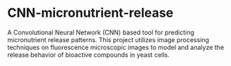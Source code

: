 # CNN-micronutrient-release
A Convolutional Neural Network (CNN) based tool for predicting micronutrient release patterns. This project utilizes image processing techniques on fluorescence microscopic images to model and analyze the release behavior of bioactive compounds in yeast cells.
